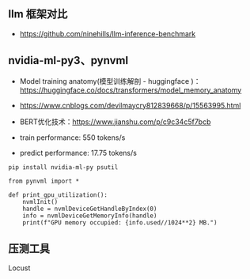 


## llm 框架对比


- https://github.com/ninehills/llm-inference-benchmark





## nvidia-ml-py3、pynvml

- Model training anatomy(模型训练解剖 - huggingface )：https://huggingface.co/docs/transformers/model_memory_anatomy
- https://www.cnblogs.com/devilmaycry812839668/p/15563995.html
- BERT优化技术：https://www.jianshu.com/p/c9c34c5f7bcb



- train performance: 550 tokens/s
- predict performance: 17.75 tokens/s




```
pip install nvidia-ml-py psutil
```



```
from pynvml import *

def print_gpu_utilization():
    nvmlInit()
    handle = nvmlDeviceGetHandleByIndex(0)
    info = nvmlDeviceGetMemoryInfo(handle)
    print(f"GPU memory occupied: {info.used//1024**2} MB.")

```


## 压测工具

Locust



